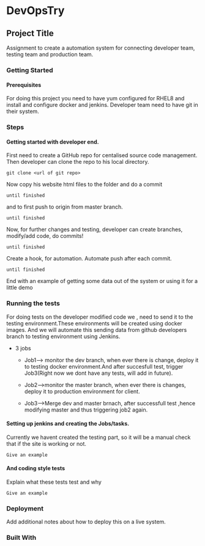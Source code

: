 # DevOpsTry
## Project Title
Assignment to create a automation system for connecting developer team, testing team and production team.

### Getting Started



#### Prerequisites

For doing this project you need to have yum configured for RHEL8 and install and configure docker and jenkins.
Developer team need to have git in their system.


### Steps
#### Getting started with developer end.

First need to create a GitHub repo for centalised source code management.
Then developer can clone the  repo to his local directory.
```
git clone <url of git repo>

```

Now copy his website html files to the folder and do a commit

```
until finished
```
and to first push to origin from master branch.
```
until finished
```
Now, for further changes and testing, developer can create branches, modify/add code, do commits!
```
until finished
```
Create a hook, for automation. Automate push after each commit.
```
until finished
```

End with an example of getting some data out of the system or using it for a little demo

### Running the tests 
For doing tests on the developer modified code we , need to send it to the testing environment.These environments will be created using docker images. And we will automate this sending data from github developers branch to testing environment using Jenkins.

* 3 jobs

  * Job1--> monitor the dev branch, when ever there is change, deploy it to testing docker environment.And after succesfull test, trigger Job3(Right now we dont have any tests, will add in future).
  
  * Job2-->monitor the master branch, when ever there is changes, deploy it to production environment for client.
  
  * Job3-->Merge dev and master brnach, after successfull test ,hence modifying master and thus triggering job2 again.

#### Setting up jenkins and creating the Jobs/tasks.

Currently we havent created the testing part, so it will be a manual check that if the site is working or not.

```
Give an example
```

#### And coding style tests

Explain what these tests test and why

```
Give an example
```

### Deployment

Add additional notes about how to deploy this on a live system.

### Built With

